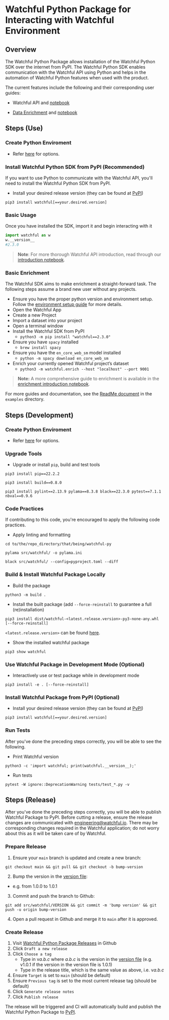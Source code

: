 # Watchful Python Package for Interacting with Watchful Environment

## Overview
The Watchful Python Package allows installation of the Watchful Python SDK over the internet from PyPI. The Watchful Python SDK enables communication with the Watchful API using Python and helps in the automation of Watchful Python features when used with the product.

The current features include the following and their corresponding user guides:
- Watchful API and [notebook](https://github.com/Watchfulio/watchful-py/blob/main/examples/api_intro.ipynb)

- [Data Enrichment](https://github.com/Watchfulio/watchful-py/blob/main/examples/README.md) and [notebook](https://github.com/Watchfulio/watchful-py/blob/main/examples/enrichment_intro.ipynb)


## Steps (Use)

### Create Python Enviroment
- Refer [here](https://github.com/Watchfulio/watchful-py/blob/main/README_PY_ENV.md) for options.

### Install Watchful Python SDK from PyPI (Recommended)

If you want to use Python to communicate with the Watchful API, you'll need to install the Watchful Python SDK from PyPI.

- Install your desired release version (they can be found at [PyPI](https://pypi.org/project/watchful/))

```command
pip3 install watchful[==your.desired.version]
```

### Basic Usage

Once you have installed the SDK, import it and begin interacting with it

```python
import watchful as w
w.__version__
#2.3.0
```

> **Note**:
> For more thorough Watchful API introduction, read through our [introduction notebook](https://github.com/Watchfulio/watchful-py/blob/main/examples/api_intro.ipynb).

### Basic Enrichment

The Watchful SDK aims to make enrichment a straight-forward task. The following steps assume a brand new user without any projects.

- Ensure you have the proper python version and environment setup. Follow the [environment setup guide](https://github.com/Watchfulio/watchful-py/blob/main/README_PY_ENV.md) for more details.
- Open the Watchful App
- Create a new Project
- Import a dataset into your project
- Open a terminal window
- Install the Watchful SDK from PyPI
  - `python3 -m pip install "watchful==2.3.0"`
- Ensure you have `spacy` installed
  - `brew install spacy`
- Ensure you have the `en_core_web_sm` model installed
  - `python -m spacy download en_core_web_sm`
- Enrich your currently opened Watchful project’s dataset
  - `python3 -m watchful.enrich --host "localhost" --port 9001`

> **Note:**
> A more comprehensive guide to enrichment is available in the [enrichment introduction notebook](https://github.com/Watchfulio/watchful-py/blob/main/examples/enrichment_intro.ipynb).

For more guides and documentation, see the [ReadMe document](https://github.com/Watchfulio/watchful-py/blob/main/examples/README.md) in the `examples` directory.

## Steps (Development)

### Create Python Enviroment
- Refer [here](https://github.com/Watchfulio/watchful-py/blob/main/README_PY_ENV.md) for options.

### Upgrade Tools
- Upgrade or install `pip`, build and test tools
```command
pip3 install pip==22.2.2
```
```command
pip3 install build==0.8.0
```
```command
pip3 install pylint==2.13.9 pylama==8.3.8 black==22.3.0 pytest==7.1.1 nbval==0.9.6
```

### Code Practices
If contributing to this code, you're encouraged to apply the following code practices.
- Apply linting and formatting
```command
cd to/the/repo_directory/that/being/watchful-py
```
```command
pylama src/watchful/ -o pylama.ini
```
```command
black src/watchful/ --config=pyproject.toml --diff
```

### Build & Install Watchful Package Locally
- Build the package
```command
python3 -m build .
```
- Install the built package (add `--force-reinstall` to guarantee a full (re)installation)
```command
pip3 install dist/watchful-<latest.release.version>-py3-none-any.whl [--force-reinstall]
```
`<latest.release.version>` can be found [here](./src/watchful/VERSION).
- Show the installed watchful package
```command
pip3 show watchful
```

### Use Watchful Package in Development Mode (Optional)
- Interactively use or test package while in development mode
```command
pip3 install -e . [--force-reinstall]
```

### Install Watchful Package from PyPI (Optional)
- Install your desired release version (they can be found at [PyPI](https://pypi.org/project/watchful/))
```command
pip3 install watchful[==your.desired.version]
```

### Run Tests
After you've done the preceding steps correctly, you will be able to see the following.
- Print Watchful version
```command
python3 -c 'import watchful; print(watchful.__version__);'
```
- Run tests
```command
pytest -W ignore::DeprecationWarning tests/test_*.py -v
```

## Steps (Release)
After you've done the preceding steps correctly, you will be able to publish Watchful Package to PyPI. Before cutting a release, ensure the release changes are communicated with engineering@watchful.io. There may be corresponding changes required in the Watchful application; do not worry about this as it will be taken care of by Watchful.

### Prepare Release
1. Ensure your `main` branch is updated and create a new branch:
```command
git checkout main && git pull && git checkout -b bump-version
```
2. Bump the version in the [version file](https://github.com/Watchfulio/watchful-py/blob/main/src/watchful/VERSION):
- e.g. from 1.0.0 to 1.0.1
3. Commit and push the branch to Github:
```command
git add src/watchful/VERSION && git commit -m 'bump version' && git push -u origin bump-version
```
4. Open a pull request in Github and merge it to `main` after it is approved.

### Create Release
1. Visit [Watchful Python Package Releases](https://github.com/Watchfulio/watchful-py/releases) in Github
2. Click `Draft a new release`
3. Click `Choose a tag`
   - Type in v*a.b.c* where _a.b.c_ is the version in the [version file](https://github.com/Watchfulio/watchful-py/blob/main/src/watchful/VERSION) (e.g. v1.0.1 if the version in the version file is 1.0.1)
   - Type in the release title, which is the same value as above, i.e. v*a.b.c*
4. Ensure `Target` is set to `main` (should be default)
5. Ensure `Previous tag` is set to the most current release tag (should be default)
6. Click `Generate release notes`
7. Click `Publish release`

The release will be triggered and CI will automatically build and publish the Watchful Python Package to [PyPI](https://pypi.org/project/watchful/).
